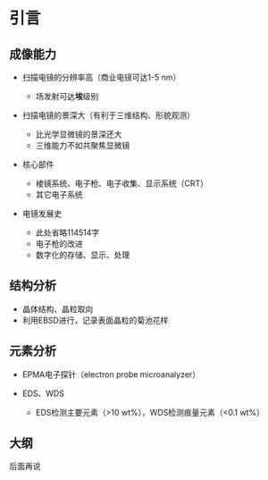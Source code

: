 # 引言

## 成像能力

- 扫描电镜的分辨率高（商业电镜可达1-5 nm）
	- 场发射可达**埃**级别
- 扫描电镜的景深大（有利于三维结构、形貌观测）
	- 比光学显微镜的景深还大
	- 三维能力不如共聚焦显微镜
- 核心部件
	- 棱镜系统、电子枪、电子收集、显示系统（CRT）
	- 其它电子系统


- 电镜发展史

	- 此处省略114514字
	- 电子枪的改进
	- 数字化的存储、显示、处理

## 结构分析

- 晶体结构、晶粒取向
- 利用EBSD进行，记录表面晶粒的菊池花样

## 元素分析

- EPMA电子探针（electron probe microanalyzer）
- EDS、WDS

	- EDS检测主要元素（>10 wt%），WDS检测痕量元素（<0.1 wt%）

## 大纲

后面再说

